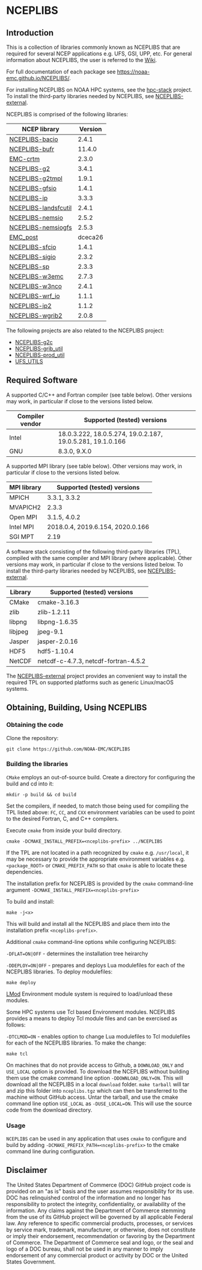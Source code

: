 # NCEPLIBS

## Introduction

This is a collection of libraries commonly known as NCEPLIBS that are
required for several NCEP applications e.g. UFS, GSI, UPP, etc. For
general information about NCEPLIBS, the user is referred to the
[Wiki](https://github.com/NOAA-EMC/NCEPLIBS/wiki).

For full documentation of each package see
https://noaa-emc.github.io/NCEPLIBS/.

For installing NCEPLIBS on NOAA HPC systems, see the
[hpc-stack](https://github.com/NOAA-EMC/hpc-stack) project. To install
the third-party libraries needed by NCEPLIBS, see
[NCEPLIBS-external](https://github.com/NOAA-EMC/NCEPLIBS-external).

NCEPLIBS is comprised of the following libraries:

 NCEP library         | Version
----------------------|---------------------------------------------------
[NCEPLIBS-bacio](https://github.com/NOAA-EMC/NCEPLIBS-bacio)             | 2.4.1
[NCEPLIBS-bufr](https://github.com/NOAA-EMC/NCEPLIBS-bufr)               | 11.4.0
[EMC-crtm](https://github.com/noaa-emc/emc_crtm)                         | 2.3.0
[NCEPLIBS-g2](https://github.com/NOAA-EMC/NCEPLIBS-g2)                   | 3.4.1
[NCEPLIBS-g2tmpl](https://github.com/NOAA-EMC/NCEPLIBS-g2tmpl)           | 1.9.1
[NCEPLIBS-gfsio](https://github.com/NOAA-EMC/NCEPLIBS-gfsio)             | 1.4.1
[NCEPLIBS-ip](https://github.com/NOAA-EMC/NCEPLIBS-ip)                   | 3.3.3
[NCEPLIBS-landsfcutil](https://github.com/NOAA-EMC/NCEPLIBS-landsfcutil) | 2.4.1
[NCEPLIBS-nemsio](https://github.com/NOAA-EMC/NCEPLIBS-nemsio)           | 2.5.2
[NCEPLIBS-nemsiogfs](https://github.com/NOAA-EMC/NCEPLIBS-nemsiogfs)     | 2.5.3
[EMC_post](https://github.com/NOAA-EMC/EMC_post)                         | dceca26
[NCEPLIBS-sfcio](https://github.com/NOAA-EMC/NCEPLIBS-sfcio)             | 1.4.1
[NCEPLIBS-sigio](https://github.com/NOAA-EMC/NCEPLIBS-sigio)             | 2.3.2
[NCEPLIBS-sp](https://github.com/NOAA-EMC/NCEPLIBS-sp)                   | 2.3.3
[NCEPLIBS-w3emc](https://github.com/NOAA-EMC/NCEPLIBS-w3emc)             | 2.7.3
[NCEPLIBS-w3nco](https://github.com/NOAA-EMC/NCEPLIBS-w3nco)             | 2.4.1
[NCEPLIBS-wrf_io](https://github.com/NOAA-EMC/NCEPLIBS-wrf_io)           | 1.1.1
[NCEPLIBS-ip2](https://github.com/NOAA-EMC/NCEPLIBS-ip2)                 | 1.1.2
[NCEPLIBS-wgrib2](https://github.com/NOAA-EMC/NCEPLIBS-wgrib2)           | 2.0.8

The following projects are also related to the NCEPLIBS project:
 - [NCEPLIBS-g2c](https://github.com/NOAA-EMC/NCEPLIBS-g2c)
 - [NCEPLIBS-grib_util](https://github.com/NOAA-EMC/NCEPLIBS-grib_util)
 - [NCEPLIBS-prod_util](https://github.com/NOAA-EMC/NCEPLIBS-prod_util)
 - [UFS_UTILS](https://github.com/NOAA-EMC/UFS_UTILS)

## Required Software

A supported C/C++ and Fortran compiler (see table below).  Other
versions may work, in particular if close to the versions listed
below.

| Compiler vendor | Supported (tested) versions                                |
|-----------------|------------------------------------------------------------|
| Intel           | 18.0.3.222, 18.0.5.274, 19.0.2.187, 19.0.5.281, 19.1.0.166 |
| GNU             | 8.3.0, 9.X.0                                               |

A supported MPI library (see table below).  Other versions may work,
in particular if close to the versions listed below.

| MPI library     | Supported (tested) versions                                |
|-----------------|------------------------------------------------------------|
| MPICH           | 3.3.1, 3.3.2                                               |
| MVAPICH2        | 2.3.3                                                      |
| Open MPI        | 3.1.5, 4.0.2                                               |
| Intel MPI       | 2018.0.4, 2019.6.154, 2020.0.166                           |
| SGI MPT         | 2.19                                                       |

A software stack consisting of the following third-party libraries
(TPL), compiled with the same compiler and MPI library (where
applicable). Other versions may work, in particular if close to the
versions listed below. To install the third-party libraries needed by
NCEPLIBS, see
[NCEPLIBS-external](https://github.com/NOAA-EMC/NCEPLIBS-external).

| Library         | Supported (tested) versions                                |
|-----------------|------------------------------------------------------------|
| CMake           | cmake-3.16.3                                               |
| zlib            | zlib-1.2.11                                                |
| libpng          | libpng-1.6.35                                              |
| libjpeg         | jpeg-9.1                                                   |
| Jasper          | jasper-2.0.16                                              |
| HDF5            | hdf5-1.10.4                                                |
| NetCDF          | netcdf-c-4.7.3, netcdf-fortran-4.5.2                       |

The [NCEPLIBS-external](https://github.com/NOAA-EMC/NCEPLIBS-external)
project provides an convenient way to install the required TPL on
supported platforms such as generic Linux/macOS systems.

## Obtaining, Building, Using NCEPLIBS

### Obtaining the code

Clone the repository:

`git clone https://github.com/NOAA-EMC/NCEPLIBS`

### Building the libraries

`CMake` employs an out-of-source build.  Create a directory for
configuring the build and cd into it:

`mkdir -p build && cd build`

Set the compilers, if needed, to match those being used for compiling
the TPL listed above: `FC`, `CC`, and `CXX` environment variables can
be used to point to the desired Fortran, C, and C++ compilers.

Execute `cmake` from inside your build directory.

`cmake -DCMAKE_INSTALL_PREFIX=<nceplibs-prefix> ../NCEPLIBS`

If the TPL are not located in a path recognized by `cmake`
e.g. `/usr/local`, it may be necessary to provide the appropriate
environment variables e.g. `<package_ROOT>` or `CMAKE_PREFIX_PATH` so
that `cmake` is able to locate these dependencies.

The installation prefix for NCEPLIBS is provided by the `cmake`
command-line argument `-DCMAKE_INSTALL_PREFIX=<nceplibs-prefix>`

To build and install:

```
make -j<x>
```

This will build and install all the NCEPLIBS and place them into the
installation prefix `<nceplibs-prefix>`.

Additional `cmake` command-line options while configuring NCEPLIBS:

`-DFLAT=ON|OFF` - determines the installation tree heirarchy

`-DDEPLOY=ON|OFF` - prepares and deploys Lua modulefiles for each of
the NCEPLIBS libraries.  To deploy modulefiles:

```
make deploy
```

[LMod](https://lmod.readthedocs.io/en/latest/) Environment module
system is required to load/unload these modules.

Some HPC systems use Tcl based Environment modules.  NCEPLIBS provides
a means to deploy Tcl module files and can be exercised as follows:

`-DTCLMOD=ON` - enables option to change Lua modulefiles to Tcl modulefiles for each of the NCEPLIBS libraries.  To make the change:
```
make tcl
```

On machines that do not provide access to Github, a `DOWNLOAD_ONLY`
and `USE_LOCAL` option is provided.  To download the NCEPLIBS without
building them use the cmake command line option `-DDOWNLOAD_ONLY=ON`.
This will download all the NCEPLIBS in a local `download` folder.
`make tarball` will tar and zip this folder into `nceplibs.tgz` which
can then be transferred to the machine without GitHub access.  Untar
the tarball, and use the cmake command line option `USE_LOCAL` as
`-DUSE_LOCAL=ON`.  This will use the source code from the download
directory.

### Usage

`NCEPLIBS` can be used in any application that uses `cmake` to
configure and build by adding `-DCMAKE_PREFIX_PATH=<nceplibs-prefix>`
to the cmake command line during configuration.

## Disclaimer

The United States Department of Commerce (DOC) GitHub project code is
provided on an "as is" basis and the user assumes responsibility for
its use. DOC has relinquished control of the information and no longer
has responsibility to protect the integrity, confidentiality, or
availability of the information. Any claims against the Department of
Commerce stemming from the use of its GitHub project will be governed
by all applicable Federal law. Any reference to specific commercial
products, processes, or services by service mark, trademark,
manufacturer, or otherwise, does not constitute or imply their
endorsement, recommendation or favoring by the Department of
Commerce. The Department of Commerce seal and logo, or the seal and
logo of a DOC bureau, shall not be used in any manner to imply
endorsement of any commercial product or activity by DOC or the United
States Government.
